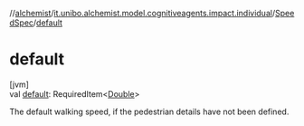 //[alchemist](../../../index.md)/[it.unibo.alchemist.model.cognitiveagents.impact.individual](../index.md)/[SpeedSpec](index.md)/[default](default.md)

# default

[jvm]\
val [default](default.md): RequiredItem<[Double](https://kotlinlang.org/api/latest/jvm/stdlib/kotlin/-double/index.html)>

The default walking speed, if the pedestrian details have not been defined.
